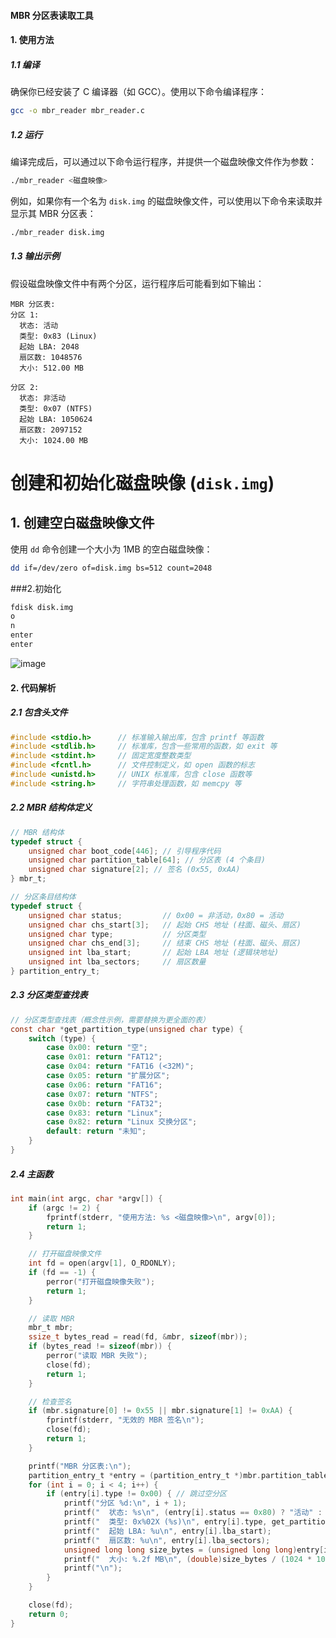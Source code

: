 
#### MBR 分区表读取工具



#### 1. 使用方法

##### 1.1 编译

确保你已经安装了 C 编译器（如 GCC）。使用以下命令编译程序：

```sh
gcc -o mbr_reader mbr_reader.c
```

##### 1.2 运行

编译完成后，可以通过以下命令运行程序，并提供一个磁盘映像文件作为参数：

```sh
./mbr_reader <磁盘映像>
```

例如，如果你有一个名为 `disk.img` 的磁盘映像文件，可以使用以下命令来读取并显示其 MBR 分区表：

```sh
./mbr_reader disk.img
```

##### 1.3 输出示例

假设磁盘映像文件中有两个分区，运行程序后可能看到如下输出：

```plaintext
MBR 分区表:
分区 1:
  状态: 活动
  类型: 0x83 (Linux)
  起始 LBA: 2048
  扇区数: 1048576
  大小: 512.00 MB

分区 2:
  状态: 非活动
  类型: 0x07 (NTFS)
  起始 LBA: 1050624
  扇区数: 2097152
  大小: 1024.00 MB
```
# 创建和初始化磁盘映像 (`disk.img`)

## 1. 创建空白磁盘映像文件
使用 `dd` 命令创建一个大小为 1MB 的空白磁盘映像：
```bash
dd if=/dev/zero of=disk.img bs=512 count=2048
```
###2.初始化
```bash
fdisk disk.img
o
n
enter
enter
```
![image]()
#### 2. 代码解析

##### 2.1 包含头文件

```c
#include <stdio.h>      // 标准输入输出库，包含 printf 等函数
#include <stdlib.h>     // 标准库，包含一些常用的函数，如 exit 等
#include <stdint.h>     // 固定宽度整数类型
#include <fcntl.h>      // 文件控制定义，如 open 函数的标志
#include <unistd.h>     // UNIX 标准库，包含 close 函数等
#include <string.h>     // 字符串处理函数，如 memcpy 等
```

##### 2.2 MBR 结构体定义

```c
// MBR 结构体
typedef struct {
    unsigned char boot_code[446]; // 引导程序代码
    unsigned char partition_table[64]; // 分区表 (4 个条目)
    unsigned char signature[2]; // 签名 (0x55, 0xAA)
} mbr_t;

// 分区条目结构体
typedef struct {
    unsigned char status;         // 0x00 = 非活动，0x80 = 活动
    unsigned char chs_start[3];   // 起始 CHS 地址 (柱面、磁头、扇区)
    unsigned char type;           // 分区类型
    unsigned char chs_end[3];     // 结束 CHS 地址 (柱面、磁头、扇区)
    unsigned int lba_start;       // 起始 LBA 地址 (逻辑块地址)
    unsigned int lba_sectors;     // 扇区数量
} partition_entry_t;
```

##### 2.3 分区类型查找表

```c
// 分区类型查找表（概念性示例，需要替换为更全面的表）
const char *get_partition_type(unsigned char type) {
    switch (type) {
        case 0x00: return "空";
        case 0x01: return "FAT12";
        case 0x04: return "FAT16 (<32M)";
        case 0x05: return "扩展分区";
        case 0x06: return "FAT16";
        case 0x07: return "NTFS";
        case 0x0b: return "FAT32";
        case 0x83: return "Linux";
        case 0x82: return "Linux 交换分区";
        default: return "未知";
    }
}
```

##### 2.4 主函数

```c
int main(int argc, char *argv[]) {
    if (argc != 2) {
        fprintf(stderr, "使用方法: %s <磁盘映像>\n", argv[0]);
        return 1;
    }

    // 打开磁盘映像文件
    int fd = open(argv[1], O_RDONLY);
    if (fd == -1) {
        perror("打开磁盘映像失败");
        return 1;
    }

    // 读取 MBR
    mbr_t mbr;
    ssize_t bytes_read = read(fd, &mbr, sizeof(mbr));
    if (bytes_read != sizeof(mbr)) {
        perror("读取 MBR 失败");
        close(fd);
        return 1;
    }

    // 检查签名
    if (mbr.signature[0] != 0x55 || mbr.signature[1] != 0xAA) {
        fprintf(stderr, "无效的 MBR 签名\n");
        close(fd);
        return 1;
    }

    printf("MBR 分区表:\n");
    partition_entry_t *entry = (partition_entry_t *)mbr.partition_table;
    for (int i = 0; i < 4; i++) {
        if (entry[i].type != 0x00) { // 跳过空分区
            printf("分区 %d:\n", i + 1);
            printf("  状态: %s\n", (entry[i].status == 0x80) ? "活动" : "非活动");
            printf("  类型: 0x%02X (%s)\n", entry[i].type, get_partition_type(entry[i].type));
            printf("  起始 LBA: %u\n", entry[i].lba_start);
            printf("  扇区数: %u\n", entry[i].lba_sectors);
            unsigned long long size_bytes = (unsigned long long)entry[i].lba_sectors * 512;
            printf("  大小: %.2f MB\n", (double)size_bytes / (1024 * 1024));
            printf("\n");
        }
    }

    close(fd);
    return 0;
}
```

